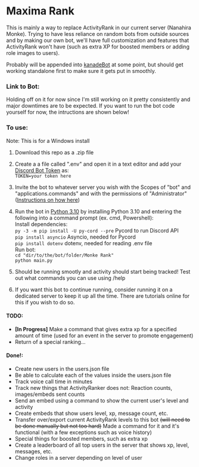 # **Maxima Rank**

This is mainly a way to replace ActivityRank in our current server (Nanahira Monke). Trying to have less reliance on random bots from outside sources and by making our own bot, we'll have full customization and features that ActivityRank won't have (such as extra XP for boosted members or adding role images to users).

Probably will be appended into [kanadeBot](https://github.com/LEOIIDX/kanadeBot) at some point, but should get working standalone first to make sure it gets put in smoothly.

### **Link to Bot:**
Holding off on it for now since I'm still working on it pretty consistently and major downtimes are to be expected. If you want to run the bot code yourself for now, the intructions are shown below!

### **To use:**
Note: This is for a Windows install
1. Download this repo as a .zip file
2. Create a a file called ".env" and open it in a text editor and add your [Discord Bot Token](https://www.writebots.com/discord-bot-token/) as:</br>
`TOKEN=your token here`</br>
3. Invite the bot to whatever server you wish with the Scopes of "bot" and "applications.commands" and with the permissions of "Administrator" ([Instructions on how here](https://discordpy.readthedocs.io/en/stable/discord.html))
4. Run the bot in [Python 3.10](https://www.python.org/downloads/) by installing Python 3.10 and entering the following into a command prompt (ex. cmd, Powershell):</br>
Install dependencies:</br>
`py -3 -m pip install -U py-cord --pre` Pycord to run Discord API</br>
`pip install asyncio` Asyncio, needed for Pycord</br>
`pip install dotenv` dotenv, needed for reading .env file</br>
Run bot:</br>
`cd "dir/to/the/bot/folder/Monke Rank"`</br>
`python main.py`</br>

5. Should be running smootly and activity should start being tracked! Test out what commands you can use using /help
6. If you want this bot to continue running, consider running it on a dedicated server to keep it up all the time. There are tutorials online for this if you wish to do so.

#### **TODO:**
- **[In Progress]** Make a command that gives extra xp for a specified amount of time (used for an event in the server to promote engagement)
- Return of a special ranking...

#### **Done!:**
- Create new users in the users.json file
- Be able to calculate each of the values inside the users.json file
- Track voice call time in minutes
- Track new things that ActivityRanker does not: Reaction counts, images/embeds sent counts
- Send an embed using a command to show the current user's level and activity
- Create embeds that show users level, xp, message count, etc. 
- Transfer over/export current ActivityRank levels to this bot ~~(will need to be done manually but not too hard)~~ Made a command for it and it's functional (with a few exceptions such as voice history)
- Special things for boosted members, such as extra xp
- Create a leaderboard of all top users in the server that shows xp, level, messages, etc. 
- Change roles in a server depending on level of user 
